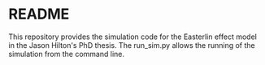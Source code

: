# README #

This repository provides the simulation code for the Easterlin effect model in the Jason Hilton's PhD thesis.
The run_sim.py allows the running of the simulation from the command line.